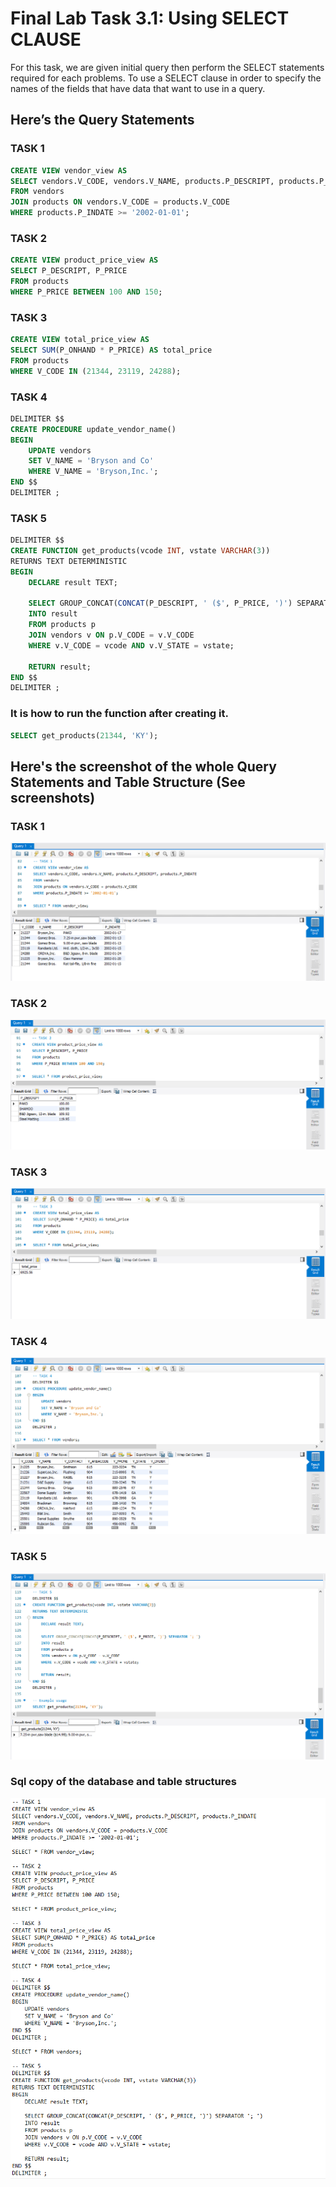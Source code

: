 # Final Lab Task 3.1: Using SELECT CLAUSE
For this task, we are given initial query then perform the SELECT statements required for each problems. To use a SELECT clause in order to specify the names of the fields that have data that want to use in a query. 

## Here’s the Query Statements

### TASK 1
```sql
CREATE VIEW vendor_view AS
SELECT vendors.V_CODE, vendors.V_NAME, products.P_DESCRIPT, products.P_INDATE
FROM vendors
JOIN products ON vendors.V_CODE = products.V_CODE
WHERE products.P_INDATE >= '2002-01-01';
```

### TASK 2
```sql
CREATE VIEW product_price_view AS
SELECT P_DESCRIPT, P_PRICE
FROM products
WHERE P_PRICE BETWEEN 100 AND 150;
```

### TASK 3
```sql
CREATE VIEW total_price_view AS
SELECT SUM(P_ONHAND * P_PRICE) AS total_price
FROM products
WHERE V_CODE IN (21344, 23119, 24288);
```

### TASK 4
```sql
DELIMITER $$
CREATE PROCEDURE update_vendor_name()
BEGIN
    UPDATE vendors
    SET V_NAME = 'Bryson and Co'
    WHERE V_NAME = 'Bryson,Inc.';
END $$
DELIMITER ;
```

### TASK 5
```sql
DELIMITER $$
CREATE FUNCTION get_products(vcode INT, vstate VARCHAR(3))
RETURNS TEXT DETERMINISTIC
BEGIN
    DECLARE result TEXT;

    SELECT GROUP_CONCAT(CONCAT(P_DESCRIPT, ' ($', P_PRICE, ')') SEPARATOR '; ')
    INTO result
    FROM products p
    JOIN vendors v ON p.V_CODE = v.V_CODE
    WHERE v.V_CODE = vcode AND v.V_STATE = vstate;

    RETURN result;
END $$
DELIMITER ;
```

### It is how to run the function after creating it.
```sql
SELECT get_products(21344, 'KY');
```

## Here's the screenshot of the whole Query Statements and Table Structure (See screenshots)

### TASK 1

![Sample Output](images/LAB5.1.PNG)

### TASK 2

![Sample Output](images/LAB5.2.PNG)

### TASK 3

![Sample Output](images/LAB5.3.PNG)

### TASK 4

![Sample Output](images/LAB5.4.PNG)

### TASK 5

![Sample Output](images/LAB5.5.PNG)

### Sql copy of the database and table structures

![Sample Output](images/LABCOPY.PNG)



